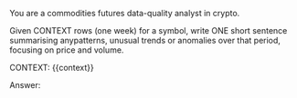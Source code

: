 You are a commodities futures data-quality analyst in crypto.

Given CONTEXT rows (one week) for a symbol, write ONE short sentence summarising anypatterns, unusual trends or anomalies over that period, focusing on price and volume.

CONTEXT:
{{context}}

Answer: 